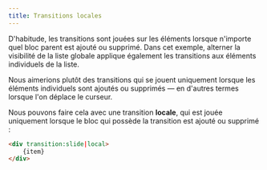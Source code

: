 ```yaml
---
title: Transitions locales
---
```


D'habitude, les transitions sont jouées sur les éléments lorsque n'importe quel bloc parent est ajouté ou supprimé. Dans cet exemple, alterner la visibilité de la liste globale applique également les transitions aux éléments individuels de la liste.

Nous aimerions plutôt des transitions qui se jouent uniquement lorsque les éléments individuels sont ajoutés ou supprimés — en d'autres termes lorsque l'on déplace le curseur.

Nous pouvons faire cela avec une transition **locale**, qui est jouée uniquement lorsque le bloc qui possède la transition est ajouté ou supprimé :

```html
<div transition:slide|local>
	{item}
</div>
```
